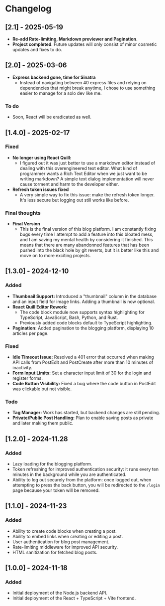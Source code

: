 # Changelog

## [2.1] - 2025-05-19
- **Re-add Rate-limiting, Markdown previewer and Pagination.**
- **Project completed**. Future updates will only consist of minor cosmetic updates and fixes to do.

## [2.0] - 2025-03-06
- **Express backend gone, time for Sinatra**
  - Instead of navigating between 40 express files and relying on dependencies that might break anytime, I chose to use something easier to manage for a solo dev like me.

### To do
  - Soon, React will be eradicated as well.

## [1.4.0] - 2025-02-17
### Fixed
- **No longer using React Quill:**
  - I figured out it was just better to use a markdown editor instead of dealing with this overengineered text editor. What kind of programmer wants a Rich Text Editor when we just want to be writing markdown? A simple text dialog implementation will never cause torment and harm to the developer either.
- **Refresh token issues fixed**
  - A very simple way to fix this issue: make the refresh token longer. It's less secure but logging out still works like before.

### Final thoughts
- **Final Version**
  - This is the final version of this blog platform. I am constantly fixing bugs every time I attempt to add a feature into this bloated mess, and I am saving my mental health by considering it finished. This means that there are many abandonned features that has been pushed into the black hole by git reverts, but it is better like this and move on to more exciting projects.

## [1.3.0] - 2024-12-10
### Added
- **Thumbnail Support:** Introduced a "thumbnail" column in the database and an input field for image links. Adding a thumbnail is now optional.
- **React Quill Editor Rework:** 
  - The code block module now supports syntax highlighting for TypeScript, JavaScript, Bash, Python, and Rust.
  - Previously added code blocks default to TypeScript highlighting.
- **Pagination:** Added pagination to the blogging platform, displaying 10 articles per page.

### Fixed
- **Idle Timeout Issue:** Resolved a 401 error that occurred when making API calls from PostEdit and PostCreate after more than 10 minutes of inactivity.
- **Form Input Limits:** Set a character input limit of 30 for the login and register forms.
- **Code Button Visibility:** Fixed a bug where the code button in PostEdit was clickable but not visible.

### Todo
- **Tag Manager:** Work has started, but backend changes are still pending.
- **Private/Public Post Handling:** Plan to enable saving posts as private and later making them public.

## [1.2.0] - 2024-11.28
### Added
- Lazy loading for the blogging platform.
- Token refreshing for improved authentication security: it runs every ten minutes in the background while you are authenticated.
- Ability to log out securely from the platform: once logged out, when attempting to press the back button, you will be redirected to the `/login` page because your token will be removed.

## [1.1.0] - 2024-11-23
### Added
- Ability to create code blocks when creating a post.
- Ability to embed links when creating or editing a post.
- User authentication for blog post management.
- Rate-limiting middleware for improved API security.
- HTML sanitization for fetched blog posts.

## [1.0.0] - 2024-11-18
### Added
- Initial deployment of the Node.js backend API.
- Initial deployment of the React + TypeScript + Vite frontend.
